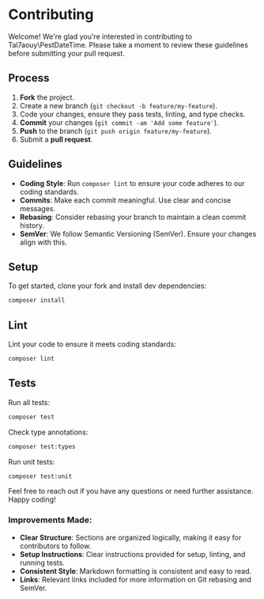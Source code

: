 # Contributing

Welcome! We're glad you're interested in contributing to Tal7aouy\PestDateTime. Please take a moment to review these guidelines before submitting your pull request.

## Process

1. **Fork** the project.
2. Create a new branch (`git checkout -b feature/my-feature`).
3. Code your changes, ensure they pass tests, linting, and type checks.
4. **Commit** your changes (`git commit -am 'Add some feature'`).
5. **Push** to the branch (`git push origin feature/my-feature`).
6. Submit a **pull request**.

## Guidelines

- **Coding Style**: Run `composer lint` to ensure your code adheres to our coding standards.
- **Commits**: Make each commit meaningful. Use clear and concise messages.
- **Rebasing**: Consider rebasing your branch to maintain a clean commit history.
- **SemVer**: We follow Semantic Versioning (SemVer). Ensure your changes align with this.

## Setup

To get started, clone your fork and install dev dependencies:

```bash
composer install
```

## Lint

Lint your code to ensure it meets coding standards:

```bash
composer lint
```

## Tests

Run all tests:

```bash
composer test
```

Check type annotations:

```bash
composer test:types
```

Run unit tests:

```bash
composer test:unit
```

Feel free to reach out if you have any questions or need further assistance. Happy coding!

### Improvements Made:

- **Clear Structure**: Sections are organized logically, making it easy for contributors to follow.
- **Setup Instructions**: Clear instructions provided for setup, linting, and running tests.
- **Consistent Style**: Markdown formatting is consistent and easy to read.
- **Links**: Relevant links included for more information on Git rebasing and SemVer.
